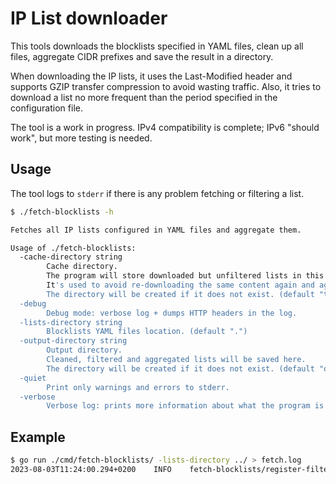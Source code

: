 # IP List downloader

This tools downloads the blocklists specified in YAML files, clean up all files, aggregate CIDR prefixes and save the
result in a directory.


When downloading the IP lists, it uses the Last-Modified header and supports GZIP transfer compression to avoid wasting
traffic. Also, it tries to download a list no more frequent than the period specified in the configuration file.

The tool is a work in progress. IPv4 compatibility is complete; IPv6 "should work", but more testing is needed.

## Usage

The tool logs to `stderr` if there is any problem fetching or filtering a list.

```sh
$ ./fetch-blocklists -h

Fetches all IP lists configured in YAML files and aggregate them.

Usage of ./fetch-blocklists:
  -cache-directory string
        Cache directory.
        The program will store downloaded but unfiltered lists in this directory.
        It's used to avoid re-downloading the same content again and again.
        The directory will be created if it does not exist. (default "tmp/")
  -debug
        Debug mode: verbose log + dumps HTTP headers in the log.
  -lists-directory string
        Blocklists YAML files location. (default ".")
  -output-directory string
        Output directory.
        Cleaned, filtered and aggregated lists will be saved here.
        The directory will be created if it does not exist. (default "out/")
  -quiet
        Print only warnings and errors to stderr.
  -verbose
        Verbose log: prints more information about what the program is doing.
```

## Example

```sh
$ go run ./cmd/fetch-blocklists/ -lists-directory ../ > fetch.log
2023-08-03T11:24:00.294+0200	INFO	fetch-blocklists/register-filters.go:25	initializing filters
```
